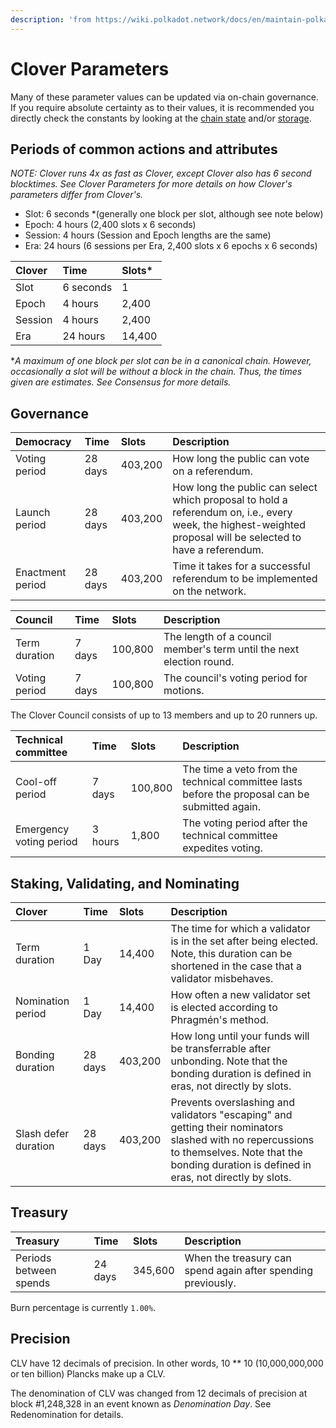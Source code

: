 ```yaml
---
description: 'from https://wiki.polkadot.network/docs/en/maintain-polkadot-parameters'
---
```


# Clover Parameters

Many of these parameter values can be updated via on-chain governance. If you require absolute certainty as to their values, it is recommended you directly check the constants by looking at the [chain state](https://apps.clover.finance/#/explorer) and/or [storage](https://apps.clover.finance/#/explorer).

## Periods of common actions and attributes

_NOTE: Clover runs 4x as fast as Clover, except Clover also has 6 second blocktimes. See Clover Parameters for more details on how Clover's parameters differ from Clover's._

* Slot: 6 seconds \*\(generally one block per slot, although see note below\)
* Epoch: 4 hours \(2,400 slots x 6 seconds\)
* Session: 4 hours \(Session and Epoch lengths are the same\)
* Era: 24 hours \(6 sessions per Era, 2,400 slots x 6 epochs x 6 seconds\)

| Clover | Time | Slots\* |
| :--- | :--- | :--- |
| Slot | 6 seconds | 1 |
| Epoch | 4 hours | 2,400 |
| Session | 4 hours | 2,400 |
| Era | 24 hours | 14,400 |

\*_A maximum of one block per slot can be in a canonical chain. However, occasionally a slot will be without a block in the chain. Thus, the times given are estimates. See Consensus for more details._

## Governance

| Democracy | Time | Slots | Description |
| :--- | :--- | :--- | :--- |
| Voting period | 28 days | 403,200 | How long the public can vote on a referendum. |
| Launch period | 28 days | 403,200 | How long the public can select which proposal to hold a referendum on, i.e., every week, the highest-weighted proposal will be selected to have a referendum. |
| Enactment period | 28 days | 403,200 | Time it takes for a successful referendum to be implemented on the network. |

| Council | Time | Slots | Description |
| :--- | :--- | :--- | :--- |
| Term duration | 7 days | 100,800 | The length of a council member's term until the next election round. |
| Voting period | 7 days | 100,800 | The council's voting period for motions. |

The Clover Council consists of up to 13 members and up to 20 runners up.

| Technical committee | Time | Slots | Description |
| :--- | :--- | :--- | :--- |
| Cool-off period | 7 days | 100,800 | The time a veto from the technical committee lasts before the proposal can be submitted again. |
| Emergency voting period | 3 hours | 1,800 | The voting period after the technical committee expedites voting. |

## Staking, Validating, and Nominating

| Clover | Time | Slots | Description |
| :--- | :--- | :--- | :--- |
| Term duration | 1 Day | 14,400 | The time for which a validator is in the set after being elected. Note, this duration can be shortened in the case that a validator misbehaves. |
| Nomination period | 1 Day | 14,400 | How often a new validator set is elected according to Phragmén's method. |
| Bonding duration | 28 days | 403,200 | How long until your funds will be transferrable after unbonding. Note that the bonding duration is defined in eras, not directly by slots. |
| Slash defer duration | 28 days | 403,200 | Prevents overslashing and validators "escaping" and getting their nominators slashed with no repercussions to themselves. Note that the bonding duration is defined in eras, not directly by slots. |

## Treasury

| Treasury | Time | Slots | Description |
| :--- | :--- | :--- | :--- |
| Periods between spends | 24 days | 345,600 | When the treasury can spend again after spending previously. |

Burn percentage is currently `1.00%`.

## Precision

CLV have 12 decimals of precision. In other words, 10 \*\* 10 \(10,000,000,000 or ten billion\) Plancks make up a CLV.

The denomination of CLV was changed from 12 decimals of precision at block \#1,248,328 in an event known as _Denomination Day_. See Redenomination for details.

